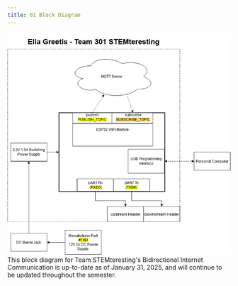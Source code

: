 ```yaml
---
title: 01 Block Diagram
---
```

![Block Diagram](BiDirectionalInternetComm314.drawio.png)
This block diagram for Team STEMteresting's Bidirectional Internet Communication is up-to-date as of January 31, 2025, and will continue to be updated throughout the semester. 
